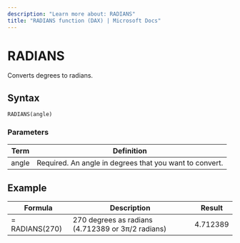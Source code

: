 ```yaml
---
description: "Learn more about: RADIANS"
title: "RADIANS function (DAX) | Microsoft Docs"
---
```

# RADIANS

Converts degrees to radians.  
  
## Syntax  
  
```dax
RADIANS(angle)  
```
  
### Parameters  
  
|Term|Definition|  
|--------|--------------|  
|angle|Required. An angle in degrees that you want to convert.|  
  
## Example  
  
|Formula|Description|Result|  
|-----------|---------------|----------|  
|= RADIANS(270)|270 degrees as radians (4.712389 or 3π/2 radians)|4.712389|  
